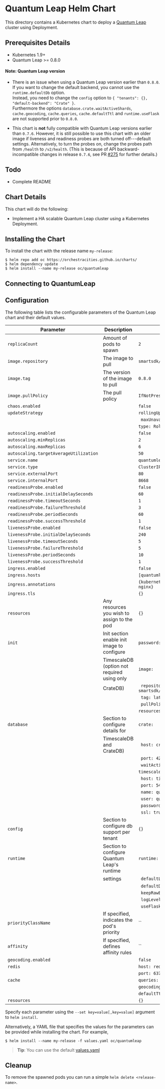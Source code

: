 # Quantum Leap Helm Chart

This directory contains a Kubernetes chart to deploy a [Quantum Leap](https://github.com/smartsdk/ngsi-timeseries-api) cluster using Deployment.

## Prerequisites Details

- Kubernetes 1.9+
- Quantum Leap >= 0.8.0

#### Note: Quantum Leap version

- There is an issue when using a Quantum Leap version earlier than `0.8.0`.  
  If you want to change the default backend, you cannot use the
  `runtime.defaultDb` option.  
  Instead, you need to change the `config` option
  to `{ "tenants": {}, "default-backend": "Crate" }`.  
  Furthermore the options `database.crate.waitActiveShards`, `cache.geocoding`,
  `cache.queries`, `cache.defaultTtl` and `runtime.useFlask` are not supported
  prior to `0.8.0`.

- This chart is **not** fully compatible with Quantum Leap versions earlier
  than `0.7.6`. However, it is still possible to use this chart with an older
  image if liveness and readiness probes are both turned off---default settings.
  Alternatively, to turn the probes on, change the probes path from `/health`
  to `/v2/health`. (This is because of API backward-incompatible changes in
  release `0.7.6`, see PR [#275](https://github.com/smartsdk/ngsi-timeseries-api/pull/275)
  for further details.)

## Todo

- Complete README

## Chart Details

This chart will do the following:

- Implement a HA scalable Quantum Leap cluster using a Kubernetes Deployment.

## Installing the Chart

To install the chart with the release name `my-release`:

```console
$ helm repo add oc https://orchestracities.github.io/charts/
$ helm dependency update
$ helm install --name my-release oc/quantumleap
```

## Connecting to QuantumLeap

## Configuration

The following table lists the configurable parameters of the Quantum Leap chart and their default values.

| Parameter                              | Description                                 | Default                                     |
| -------------------------------------- | ------------------------------------------- | ------------------------------------------- |
| `replicaCount`                         | Amount of pods to spawn                     | `2`                                         |
| `image.repository`                     | The image to pull                           | `smartsdk/quantumleap`                      |
| `image.tag`                            | The version of the image to pull            | `0.8.0`                                     |
| `image.pullPolicy`                     | The pull policy                             | `IfNotPresent`                              |
| `chaos.enabled`                        |                                             | `false`                                     |
| `updateStrategy`                       |                                             | `rollingUpdate:`                            |
|                                        |                                             | ` maxUnavailable: 1`                        |
|                                        |                                             | `type: RollingUpdate`                       |
| `autoscaling.enabled`                  |                                             | `false`                                     |
| `autoscaling.minReplicas`              |                                             | `2`                                         |
| `autoscaling.maxReplicas`              |                                             | `6`                                         |
| `autoscaling.targetAverageUtilization` |                                             | `50`                                        |
| `service.name`                         |                                             | `quantumleap`                               |
| `service.type`                         |                                             | `ClusterIP`                                 |
| `service.externalPort`                 |                                             | `80`                                        |
| `service.internalPort`                 |                                             | `8668`                                      |
| `readinessProbe.enabled`               |                                             | `false`                                     |
| `readinessProbe.initialDelaySeconds`   |                                             | `60`                                        |
| `readinessProbe.timeoutSeconds`        |                                             | `1`                                         |
| `readinessProbe.failureThreshold`      |                                             | `3`                                         |
| `readinessProbe.periodSeconds`         |                                             | `60`                                        |
| `readinessProbe.successThreshold`      |                                             | `1`                                         |
| `livenessProbe.enabled`                |                                             | `false`                                     |
| `livenessProbe.initialDelaySeconds`    |                                             | `240`                                       |
| `livenessProbe.timeoutSeconds`         |                                             | `5`                                         |
| `livenessProbe.failureThreshold`       |                                             | `5`                                         |
| `livenessProbe.periodSeconds`          |                                             | `10`                                        |
| `livenessProbe.successThreshold`       |                                             | `1`                                         |
| `ingress.enabled`                      |                                             | `false`                                     |
| `ingress.hosts`                        |                                             | `[quantumleap.example.com]`                 |
| `ingress.annotations`                  |                                             | `{kubernetes.io/ingress.class: nginx}`      |
| `ingress.tls`                          |                                             | `{}`                                        |
| `resources`                            | Any resources you wish to assign to the pod | `{}`                                        |
| `init`                                 | Init section enable init image to configure | `password: password`                        |
|                                        | TimescaleDB (option not required using only | `image:`                                    |
|                                        | CrateDB)                                    | ` repository: smartsdk/quantumleap-pg-init` |
|                                        |                                             | ` tag: latest`                              |
|                                        |                                             | ` pullPolicy: IfNotPresent`                 |
|                                        |                                             | `resources: {}`                             |
| `database`                             | Section to configure details for            | `crate:`                                    |
|                                        | TimescaleDB and CrateDB)                    | ` host: crate`                              |
|                                        |                                             | ` port: 4200`                               |
|                                        |                                             | ` waitActiveShards: 1`                      |
|                                        |                                             | `timescale:`                                |
|                                        |                                             | ` host: timescale`                          |
|                                        |                                             | ` port: 5432`                               |
|                                        |                                             | ` name: quantumleap`                        |
|                                        |                                             | ` user: quantumleap`                        |
|                                        |                                             | ` password: quantumleap`                    |
|                                        |                                             | ` ssl: true`                                |
| `config`                               | Section to configure db support per tenant  | `{}`                                        |
| `runtime`                              | Section to configure Quantum Leap's runtime | `runtime:`                                  |
|                                        | settings                                    | ` defaultLimit: 10000`                      |
|                                        |                                             | ` defaultDb: crate`                         |
|                                        |                                             | ` keepRawEntity: false`                     |
|                                        |                                             | ` logLevel: "INFO"`                         |
|                                        |                                             | ` useFlask: false`                          |
| `priorityClassName`                    | If specified, indicates the pod's priority  | ``                                          |
| `affinity`                             | If specified, defines affinity rules        | ``                                          |
| `geocoding.enabled`                    |                                             | `false`                                     |
| `redis`                                |                                             | `host: redis-redis`                         |
|                                        |                                             | `port: 6379`                                |
| `cache`                                |                                             | `queries: false`                            |
|                                        |                                             | `geocoding: false`                          |
|                                        |                                             | `defaultTtl: 60`                            |
| `resources`                            |                                             | `{}`                                        |

Specify each parameter using the `--set key=value[,key=value]` argument to `helm install`.

Alternatively, a YAML file that specifies the values for the parameters can be provided while installing the chart. For example,

```console
$ helm install --name my-release -f values.yaml oc/quantumleap
```

> **Tip**: You can use the default [values.yaml](values.yaml)

## Cleanup

To remove the spawned pods you can run a simple `helm delete <release-name>`.
